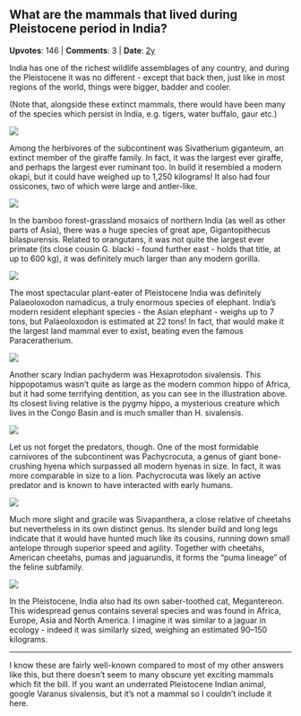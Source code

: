 ## What are the mammals that lived during Pleistocene period in India?
    
**Upvotes**: 146 | **Comments**: 3 | **Date**: [2y](https://www.quora.com/What-are-the-mammals-that-lived-during-Pleistocene-period-in-India/answer/Gary-Meaney)

India has one of the richest wildlife assemblages of any country, and during the Pleistocene it was no different - except that back then, just like in most regions of the world, things were bigger, badder and cooler.

(Note that, alongside these extinct mammals, there would have been many of the species which persist in India, e.g. tigers, water buffalo, gaur etc.)

![](https://qph.fs.quoracdn.net/main-qimg-88347cc6982b77f02389af8c77b7cc8b-lq)

Among the herbivores of the subcontinent was Sivatherium giganteum, an extinct member of the giraffe family. In fact, it was the largest ever giraffe, and perhaps the largest ever ruminant too. In build it resembled a modern okapi, but it could have weighed up to 1,250 kilograms! It also had four ossicones, two of which were large and antler-like.

![](https://qph.fs.quoracdn.net/main-qimg-3937e24fb7458d01397925df666c423e-lq)

In the bamboo forest-grassland mosaics of northern India (as well as other parts of Asia), there was a huge species of great ape, Gigantopithecus bilaspurensis. Related to orangutans, it was not quite the largest ever primate (its close cousin G. blacki \- found further east - holds that title, at up to 600 kg), it was definitely much larger than any modern gorilla.

![](https://qph.fs.quoracdn.net/main-qimg-eb1d32ff960f53136bc02835a73c52c8-lq)

The most spectacular plant-eater of Pleistocene India was definitely Palaeoloxodon namadicus, a truly enormous species of elephant. India’s modern resident elephant species - the Asian elephant - weighs up to 7 tons, but Palaeoloxodon is estimated at 22 tons! In fact, that would make it the largest land mammal ever to exist, beating even the famous Paraceratherium.

![](https://qph.fs.quoracdn.net/main-qimg-520c9d7ee09fab748c64a5ffc52023e3-pjlq)

Another scary Indian pachyderm was Hexaprotodon sivalensis. This hippopotamus wasn’t quite as large as the modern common hippo of Africa, but it had some terrifying dentition, as you can see in the illustration above. Its closest living relative is the pygmy hippo, a mysterious creature which lives in the Congo Basin and is much smaller than H. sivalensis.

![](https://qph.fs.quoracdn.net/main-qimg-ba675e208957408d426e386a5d743e20-lq)

Let us not forget the predators, though. One of the most formidable carnivores of the subcontinent was Pachycrocuta, a genus of giant bone-crushing hyena which surpassed all modern hyenas in size. In fact, it was more comparable in size to a lion. Pachycrocuta was likely an active predator and is known to have interacted with early humans.

![](https://qph.fs.quoracdn.net/main-qimg-965869ad8f0cd7700d8b01e069bb5f87-lq)

Much more slight and gracile was Sivapanthera, a close relative of cheetahs but nevertheless in its own distinct genus. Its slender build and long legs indicate that it would have hunted much like its cousins, running down small antelope through superior speed and agility. Together with cheetahs, American cheetahs, pumas and jaguarundis, it forms the “puma lineage” of the feline subfamily.

![](https://qph.fs.quoracdn.net/main-qimg-4445b4665ae38c1470c88b037c465530-lq)

In the Pleistocene, India also had its own saber-toothed cat, Megantereon. This widespread genus contains several species and was found in Africa, Europe, Asia and North America. I imagine it was similar to a jaguar in ecology - indeed it was similarly sized, weighing an estimated 90–150 kilograms.

* * *

I know these are fairly well-known compared to most of my other answers like this, but there doesn’t seem to many obscure yet exciting mammals which fit the bill. If you want an underrated Pleistocene Indian animal, google Varanus sivalensis, but it’s not a mammal so I couldn’t include it here.

